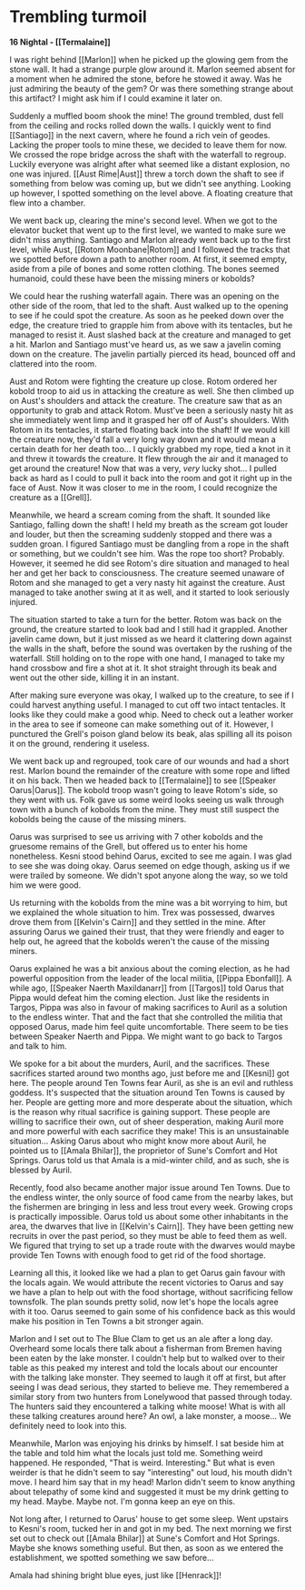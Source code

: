 # Trembling turmoil

**16 Nightal - [[Termalaine]]**

I was right behind [[Marlon]] when he picked up the glowing gem from the stone wall. It had a strange purple glow around it. Marlon seemed absent for a moment when he admired the stone, before he stowed it away. Was he just admiring the beauty of the gem? Or was there something strange about this artifact? I might ask him if I could examine it later on.

Suddenly a muffled boom shook the mine! The ground trembled, dust fell from the ceiling and rocks rolled down the walls. I quickly went to find [[Santiago]] in the next cavern, where he found a rich vein of geodes. Lacking the proper tools to mine these, we decided to leave them for now. We crossed the rope bridge across the shaft with the waterfall to regroup. Luckily everyone was alright after what seemed like a distant explosion, no one was injured. [[Aust Rime|Aust]] threw a torch down the shaft to see if something from below was coming up, but we didn't see anything. Looking up however, I spotted something on the level above. A floating creature that flew into a chamber.

We went back up, clearing the mine's second level. When we got to the elevator bucket that went up to the first level, we wanted to make sure we didn't miss anything. Santiago and Marlon already went back up to the first level, while Aust, [[Rotom Moonbane|Rotom]] and I followed the tracks that we spotted before down a path to another room. At first, it seemed empty, aside from a pile of bones and some rotten clothing. The bones seemed humanoid, could these have been the missing miners or kobolds?

We could hear the rushing waterfall again. There was an opening on the other side of the room, that led to the shaft. Aust walked up to the opening to see if he could spot the creature. As soon as he peeked down over the edge, the creature tried to grapple him from above with its tentacles, but he managed to resist it. Aust slashed back at the creature and managed to get a hit. Marlon and Santiago must've heard us, as we saw a javelin coming down on the creature. The javelin partially pierced its head, bounced off and clattered into the room.

Aust and Rotom were fighting the creature up close. Rotom ordered her kobold troop to aid us in attacking the creature as well. She then climbed up on Aust's shoulders and attack the creature. The creature saw that as an opportunity to grab and attack Rotom. Must've been a seriously nasty hit as she immediately went limp and it grasped her off of Aust's shoulders. With Rotom in its tentacles, it started floating back into the shaft! If we would kill the creature now, they'd fall a very long way down and it would mean a certain death for her death too... I quickly grabbed my rope, tied a knot in it and threw it towards the creature. It flew through the air and it managed to get around the creature! Now that was a very, _very_ lucky shot... I pulled back as hard as I could to pull it back into the room and got it right up in the face of Aust. Now it was closer to me in the room, I could recognize the creature as a [[Grell]].

Meanwhile, we heard a scream coming from the shaft. It sounded like Santiago, falling down the shaft! I held my breath as the scream got louder and louder, but then the screaming suddenly stopped and there was a sudden groan. I figured Santiago must be dangling from a rope in the shaft or something, but we couldn't see him. Was the rope too short? Probably. However, it seemed he did see Rotom's dire situation and managed to heal her and get her back to consciousness. The creature seemed unaware of Rotom and she managed to get a very nasty hit against the creature. Aust managed to take another swing at it as well, and it started to look seriously injured. 

The situation started to take a turn for the better. Rotom was back on the ground, the creature started to look bad and I still had it grappled. Another javelin came down, but it just missed as we heard it clattering down against the walls in the shaft, before the sound was overtaken by the rushing of the waterfall. Still holding on to the rope with one hand, I managed to take my hand crossbow and fire a shot at it. It shot straight through its beak and went out the other side, killing it in an instant. 

After making sure everyone was okay, I walked up to the creature, to see if I could harvest anything useful. I managed to cut off two intact tentacles. It looks like they could make a good whip. Need to check out a leather worker in the area to see if someone can make something out of it. However, I punctured the Grell's poison gland below its beak, alas spilling all its poison it on the ground, rendering it useless.

We went back up and regrouped, took care of our wounds and had a short rest. Marlon bound the remainder of the creature with some rope and lifted it on his back. Then we headed back to [[Termalaine]] to see [[Speaker Oarus|Oarus]]. The kobold troop wasn't going to leave Rotom's side, so they went with us. Folk gave us some weird looks seeing us walk through town with a bunch of kobolds from the mine. They must still suspect the kobolds being the cause of the missing miners.

Oarus was surprised to see us arriving with 7 other kobolds and the gruesome remains of the Grell, but offered us to enter his home nonetheless. Kesni stood behind Oarus, excited to see me again. I was glad to see she was doing okay. Oarus seemed on edge though, asking us if we were trailed by someone. We didn't spot anyone along the way, so we told him we were good. 

Us returning with the kobolds from the mine was a bit worrying to him, but we explained the whole situation to him. Trex was possessed, dwarves drove them from [[Kelvin's Cairn]] and they settled in the mine. After assuring Oarus we gained their trust, that they were friendly and eager to help out, he agreed that the kobolds weren't the cause of the missing miners.

Oarus explained he was a bit anxious about the coming election, as he had powerful opposition from the leader of the local militia, [[Pippa Ebonfall]]. A while ago, [[Speaker Naerth Maxildanarr]] from [[Targos]] told Oarus that Pippa would defeat him the coming election. Just like the residents in Targos, Pippa was also in favour of making sacrifices to Auril as a solution to the endless winter. That and the fact that she controlled the militia that opposed Oarus, made him feel quite uncomfortable. There seem to be ties between Speaker Naerth and Pippa. We might want to go back to Targos and talk to him. 

We spoke for a bit about the murders, Auril, and the sacrifices. These sacrifices started around two months ago, just before me and [[Kesni]] got here. The people around Ten Towns fear Auril, as she is an evil and ruthless goddess. It's suspected that the situation around Ten Towns is caused by her. People are getting more and more desperate about the situation, which is the reason why ritual sacrifice is gaining support. These people are willing to sacrifice their own, out of sheer desperation, making Auril more and more powerful with each sacrifice they make! This is an unsustainable situation... Asking Oarus about who might know more about Auril, he pointed us to [[Amala Bhilar]], the proprietor of Sune's Comfort and Hot Springs. Oarus told us that Amala is a mid-winter child, and as such, she is blessed by Auril.

Recently, food also became another major issue around Ten Towns. Due to the endless winter, the only source of food came from the nearby lakes, but the fishermen are bringing in less and less trout every week. Growing crops is practically impossible. Oarus told us about some other inhabitants in the area, the dwarves that live in [[Kelvin's Cairn]]. They have been getting new recruits in over the past period, so they must be able to feed them as well. We figured that trying to set up a trade route with the dwarves would maybe provide Ten Towns with enough food to get rid of the food shortage.

Learning all this, it looked like we had a plan to get Oarus gain favour with the locals again. We would attribute the recent victories to Oarus and say we have a plan to help out with the food shortage, without sacrificing fellow townsfolk. The plan sounds pretty solid, now let's hope the locals agree with it too. Oarus seemed to gain some of his confidence back as this would make his position in Ten Towns a bit stronger again.

Marlon and I set out to The Blue Clam to get us an ale after a long day. Overheard some locals there talk about a fisherman from Bremen having been eaten by the lake monster. I couldn't help but to walked over to their table as this peaked my interest and told the locals about our encounter with the talking lake monster. They seemed to laugh it off at first, but after seeing I was dead serious, they started to believe me. They remembered a similar story from two hunters from Lonelywood that passed through today. The hunters said they encountered a talking white moose! What is with all these talking creatures around here? An owl, a lake monster, a moose... We definitely need to look into this. 

Meanwhile, Marlon was enjoying his drinks by himself. I sat beside him at the table and told him what the locals just told me. Something weird happened. He responded, "That is weird. Interesting." But what is even weirder is that he didn't seem to say "interesting" out loud, his mouth didn't move. I heard him say that in my head! Marlon didn't seem to know anything about telepathy of some kind and suggested it must be my drink getting to my head. Maybe. Maybe not. I'm gonna keep an eye on this.

Not long after, I returned to Oarus' house to get some sleep. Went upstairs to Kesni's room, tucked her in and got in my bed. The next morning we first set out to check out [[Amala Bhilar]] at Sune's Comfort and Hot Springs. Maybe she knows something useful. But then, as soon as we entered the establishment, we spotted something we saw before...

Amala had shining bright blue eyes, just like [[Henrack]]!